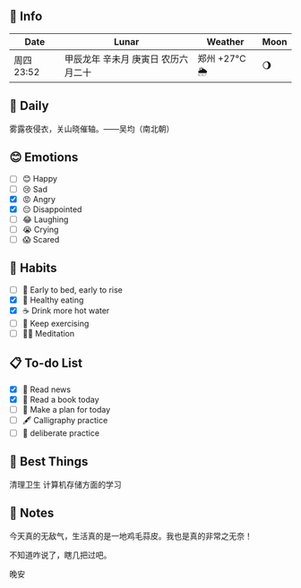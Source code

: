 ## 📅 Info

| Date                           | Lunar                     | Weather                                                       | Moon                                            |
| ------------------------------ | ------------------------- | ------------------------------------------------------------- | ----------------------------------------------- |
| 周四 23:52 | 甲辰龙年 辛未月 庚寅日 农历六月二十 | 郑州 +27°C 🌦   | 🌖 |

## 📖 Daily

雾露夜侵衣，关山晓催轴。——吴均（南北朝）

## 😊 Emotions

- [ ] 😊 Happy
- [ ] 😢 Sad
- [x] 😡 Angry
- [x] 😔 Disappointed
- [ ] 😂 Laughing
- [ ] 😭 Crying
- [ ] 😱 Scared

## 🍎 Habits

- [ ] 🌅 Early to bed, early to rise
- [x] 🥕 Healthy eating
- [x] ☕️ Drink more hot water
- [ ] 💪 Keep exercising
- [ ] 🧘‍♂️ Meditation

## 📋 To-do List

- [x] 📰 Read news
- [x] 📖 Read a book today
- [ ] 📝 Make a plan for today
- [ ] 🖋️ Calligraphy practice
- [ ] 🎯 deliberate practice

## 🌟 Best Things

清理卫生
计算机存储方面的学习

## 📝 Notes

今天真的无敌气，生活真的是一地鸡毛蒜皮。我也是真的非常之无奈！

不知道咋说了，瞎几把过吧。

晚安
